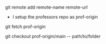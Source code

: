 
git remote add remote-name remote-url
 - I setup the professors repo as prof-origin

git fetch prof-origin

git checkout prof-origin/main -- path/to/folder


